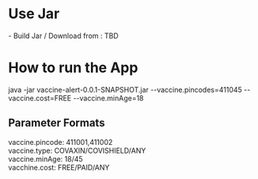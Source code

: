 <h1>Use Jar</h1>
 - Build Jar / Download from : TBD

<h1>How to run the App</h1>

java -jar vaccine-alert-0.0.1-SNAPSHOT.jar --vaccine.pincodes=411045 --vaccine.cost=FREE --vaccine.minAge=18

<h2>Parameter Formats</h2>

vaccine.pincode: 411001,411002  
vaccine.type: COVAXIN/COVISHIELD/ANY  
vaccine.minAge: 18/45  
vacchine.cost: FREE/PAID/ANY
